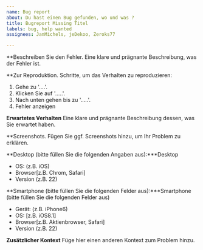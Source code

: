```yaml
---
name: Bug report
about: Du hast einen Bug gefunden, wo und was ?
title: Bugreport Missing Titel
labels: bug, help wanted
assignees: JanMichels, jeDekoo, Zeroks77

---
```


**Beschreiben Sie den Fehler.
Eine klare und prägnante Beschreibung, was der Fehler ist.

**Zur Reproduktion.
Schritte, um das Verhalten zu reproduzieren:
1. Gehe zu '....'.
2. Klicken Sie auf '.....'.
3. Nach unten gehen bis zu '.....'.
4. Fehler anzeigen

**Erwartetes Verhalten**
Eine klare und prägnante Beschreibung dessen, was Sie erwartet haben.

**Screenshots.
Fügen Sie ggf. Screenshots hinzu, um Ihr Problem zu erklären.

**Desktop (bitte füllen Sie die folgenden Angaben aus):***Desktop
 - OS: (z.B. iOS)
 - Browser[z.B. Chrom, Safari]
 - Version (z.B. 22)

**Smartphone (bitte füllen Sie die folgenden Felder aus):***Smartphone (bitte füllen Sie die folgenden Felder aus)
 - Gerät: (z.B. iPhone6)
 - OS: [z.B. iOS8.1]
 - Browser[z.B. Aktienbrowser, Safari]
 - Version (z.B. 22)

**Zusätzlicher Kontext**
Füge hier einen anderen Kontext zum Problem hinzu.
